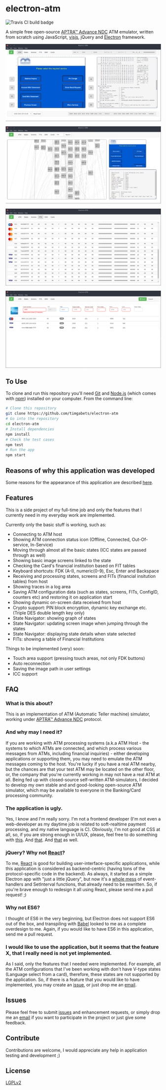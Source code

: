# electron-atm

![Travis CI build badge](https://travis-ci.org/timgabets/electron-atm.svg?branch=master)

A simple free open-source [APTRA™ Advance NDC](https://www.ncr.com/financial-services/banking-atm-software/aptra-advance-ndc) ATM emulator, written from scratch using JavaScript, [visjs](http://visjs.org/), jQuery and [Electron](https://electron.atom.io/) framework.

![screenshot](img/screenshot.png)

![states navigator](img/states.png)

![FITs page](img/fits.png)

![cards page](img/cards.png)

## To Use

To clone and run this repository you'll need [Git](https://git-scm.com) and [Node.js](https://nodejs.org/en/download/) (which comes with [npm](http://npmjs.com)) installed on your computer. From the command line:

```bash
# Clone this repository
git clone https://github.com/timgabets/electron-atm
# Go into the repository
cd electron-atm
# Install dependencies
npm install
# Check the test cases
npm test
# Run the app
npm start
```

## Reasons of why this application was developed

Some reasons for the appearance of this application are described [here](http://gabets.ru/electron-atm).

## Features 

This is a side project of my full-time job and only the features that I currently need in my everyday work are implemented. 

Currently only the basic stuff is working, such as:

 * Connecting to ATM host
 * Showing ATM connection status icon (Offline, Connected, Out-Of-service, In-Service)
 * Moving through almost all the basic states (ICC states are passed through as well)
 * Showing basic image screens linked to the state
 * Checking the Card's financial institution based on FIT tables
 * Keyboard shortcuts: FDK (A-I), numeric(0-9), Esc, Enter and Backspace
 * Receiving and processing states, screens and FITs (financial insitution tables) from host
 * Showing traces in a log area
 * Saving ATM configuration data (such as states, screens, FITs, ConfigID, counters etc) and restoring it on application start
 * Showing dynamic on-screen data received from host
 * Crypto support: PIN block encryption, dynamic key exchange etc. (Triple DES double length key only)
 * State Navigator: showing graph of states
 * State Navigator: updating screen image when jumping through the states
 * State Navigator: displaying state details when state selected
 * FITs: showing a table of Financial Institutions

Things to be implemented (very) soon:
 * Touch area support (pressing touch areas, not only FDK buttons)
 * Auto reconnection
 * Saving the image path in user settings
 * ICC support


## FAQ

### What is this about?

This is an implementation of ATM (Automatic Teller machine) simulator, working under [APTRA™ Advance NDC](https://www.ncr.com/financial-services/banking-atm-software/aptra-advance-ndc) protocol.

### And why may I need it?

If you are working with ATM processing systems (a.k.a ATM Host - the systems to which ATMs are connected, and which process various messages from ATMs, including financial inquiries) - either developing applications or supporting them, you may need to emulate the ATM messages coming to the host. You're lucky if you have a real ATM nearby, but the chances are that your test ATM may be located on the other floor, or, the company that you're currently working in may not have a real ATM at all. Being fed up with closed-source self-written ATM-simulators, I decided to develop my own stable and and good-looking open-source ATM simulator, which may be available to everyone in the Banking/Card processing community.

### The application is ugly.

Yes, I know and I'm really sorry. I'm not a frontend developer (I'm not even a web-developer  as my daytime job is related to soft-realtime payment processing, and my native language is C). Obviously, I'm not good at CSS at all, so, if you are strong enough in UI/UX, please, feel free to do something with [this](https://github.com/timgabets/electron-atm/blob/master/css/styles.css). And [that](https://github.com/timgabets/electron-atm/blob/master/index.html). And [that](https://github.com/timgabets/electron-atm/tree/master/templates) as well.

### jQuery? Why not [React](https://facebook.github.io/react/)?

To me, [React](https://facebook.github.io/react/) is good for building user-interface-specific applications, while this application is considered as backend-centric (having tons of the protocol-specific code in the backend). As always, it started as a simple Electron app with "just a little jQuery", but now it's a [whole mess](https://github.com/timgabets/electron-atm/blob/master/src/listeners/window.js) of event-handlers and SetInterval functions, that already need to be rewritten. So, if you're brave enough to redesign it all using React, please send me a pull request! ;)


### Why not ES6? 
I thought of ES6 in the very beginning, but Electron does not support ES6 out of the box, and transpiling with [Babel](https://babeljs.io/) looked to me as a complete overdesign to me. Again, if you would like to have ES6 in this application, send me a pull request.


### I would like to use the application, but it seems that the feature X, that I really need is not yet implemented.
As I said, only the features that I needed were implemented. For example, all the ATM configurations that I've been working with don't have V-type states (Language select from a card), therefore, these states are not supported by the application. So, if there is a feature that you would like to have implemented, you may create an [issue](https://github.com/timgabets/electron-atm/issues), or just drop me an [email](mailto:tim@gabets.ru). 


## Issues

Please feel free to submit [issues](https://github.com/timgabets/electron-atm/issues) and enhancement requests, or simply drop me an [email](mailto:tim@gabets.ru) if you want to participate in the project or just give some feedback.

## Contribute

Contributions are welcome, I would appreciate any help in application testing and development ;)

## License
[LGPLv2](LICENSE.md)

